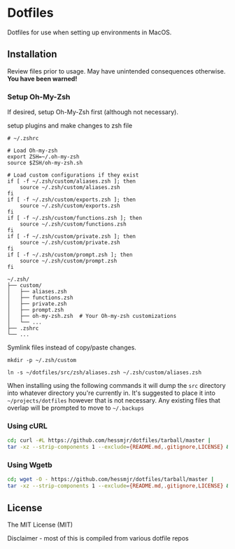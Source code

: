 # Dotfiles
Dotfiles for use when setting up environments in MacOS.

## Installation
Review files prior to usage.  May have unintended consequences otherwise. **You have been warned!**

### Setup Oh-My-Zsh
If desired, setup Oh-My-Zsh first (although not necessary).

setup plugins and make changes to zsh file

```
# ~/.zshrc

# Load Oh-my-zsh
export ZSH=~/.oh-my-zsh
source $ZSH/oh-my-zsh.sh

# Load custom configurations if they exist
if [ -f ~/.zsh/custom/aliases.zsh ]; then
    source ~/.zsh/custom/aliases.zsh
fi
if [ -f ~/.zsh/custom/exports.zsh ]; then
    source ~/.zsh/custom/exports.zsh
fi
if [ -f ~/.zsh/custom/functions.zsh ]; then
    source ~/.zsh/custom/functions.zsh
fi
if [ -f ~/.zsh/custom/private.zsh ]; then
    source ~/.zsh/custom/private.zsh
fi
if [ -f ~/.zsh/custom/prompt.zsh ]; then
    source ~/.zsh/custom/prompt.zsh
fi
```

```
~/.zsh/
├── custom/
│   ├── aliases.zsh
│   ├── functions.zsh
│   ├── private.zsh
│   ├── prompt.zsh
│   ├── oh-my-zsh.zsh  # Your Oh-my-zsh customizations
│   └── ...
├── .zshrc
└── ...
```



Symlink files instead of copy/paste changes.
```
mkdir -p ~/.zsh/custom

ln -s ~/dotfiles/src/zsh/aliases.zsh ~/.zsh/custom/aliases.zsh
```


When installing using the following commands it will dump the `src` directory into whatever directory you're currently in.  It's suggested to place it into `~/projects/dotfiles` however that is not necessary.  Any existing files that overlap will be prompted to move to `~/.backups`

### Using cURL

```sh
cd; curl -#L https://github.com/hessmjr/dotfiles/tarball/master |
tar -xz --strip-components 1 --exclude={README.md,.gitignore,LICENSE} && . bootstrap.sh
```

### Using Wgetb

```sh
cd; wget -O - https://github.com/hessmjr/dotfiles/tarball/master |
tar -xz --strip-components 1 --exclude={README.md,.gitignore,LICENSE} && . bootstrap.sh
```

## License
The MIT License (MIT)

Disclaimer - most of this is compiled from various dotfile repos
